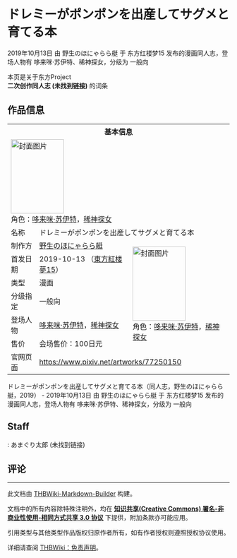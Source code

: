 # ドレミーがポンポンを出産してサグメと育てる本

<!-- source html: G:\repos\THBWiki-Markdown-Builder\THBWikiMarkdown\Temp\main\e\e1\ns0%3A%E3%83%89%E3%83%AC%E3%83%9F%E3%83%BC%E3%81%8C%E3%83%9D%E3%83%B3%E3%83%9D%E3%83%B3%E3%82%92%E5%87%BA%E7%94%A3%E3%81%97%E3%81%A6%E3%82%B5%E3%82%B0%E3%83%A1%E3%81%A8%E8%82%B2%E3%81%A6%E3%82%8B%E6%9C%AC.html -->

2019年10月13日 由 野生のほにゃらら艇 于 东方红楼梦15 发布的漫画同人志，登场人物有 哆来咪·苏伊特、稀神探女，分级为 一般向

本页是关于东方Project  
 **二次创作同人志 (未找到链接)** 的词条

## 作品信息

<table><tbody><tr><th colspan="3">基本信息</th></tr><tr><td class="cover-artwork-mobile" colspan="2"><a href="./文件-ドレミーがポンポンを出産してサグメと育てる本封面.jpg.md" class="image" title="封面图片"><img alt="封面图片" src="https://upload.thwiki.cc/thumb/1/1c/%E3%83%89%E3%83%AC%E3%83%9F%E3%83%BC%E3%81%8C%E3%83%9D%E3%83%B3%E3%83%9D%E3%83%B3%E3%82%92%E5%87%BA%E7%94%A3%E3%81%97%E3%81%A6%E3%82%B5%E3%82%B0%E3%83%A1%E3%81%A8%E8%82%B2%E3%81%A6%E3%82%8B%E6%9C%AC%E5%B0%81%E9%9D%A2.jpg/120px-%E3%83%89%E3%83%AC%E3%83%9F%E3%83%BC%E3%81%8C%E3%83%9D%E3%83%B3%E3%83%9D%E3%83%B3%E3%82%92%E5%87%BA%E7%94%A3%E3%81%97%E3%81%A6%E3%82%B5%E3%82%B0%E3%83%A1%E3%81%A8%E8%82%B2%E3%81%A6%E3%82%8B%E6%9C%AC%E5%B0%81%E9%9D%A2.jpg" decoding="async" loading="lazy" width="120" height="168" srcset="https://upload.thwiki.cc/thumb/1/1c/%E3%83%89%E3%83%AC%E3%83%9F%E3%83%BC%E3%81%8C%E3%83%9D%E3%83%B3%E3%83%9D%E3%83%B3%E3%82%92%E5%87%BA%E7%94%A3%E3%81%97%E3%81%A6%E3%82%B5%E3%82%B0%E3%83%A1%E3%81%A8%E8%82%B2%E3%81%A6%E3%82%8B%E6%9C%AC%E5%B0%81%E9%9D%A2.jpg/181px-%E3%83%89%E3%83%AC%E3%83%9F%E3%83%BC%E3%81%8C%E3%83%9D%E3%83%B3%E3%83%9D%E3%83%B3%E3%82%92%E5%87%BA%E7%94%A3%E3%81%97%E3%81%A6%E3%82%B5%E3%82%B0%E3%83%A1%E3%81%A8%E8%82%B2%E3%81%A6%E3%82%8B%E6%9C%AC%E5%B0%81%E9%9D%A2.jpg 1.5x, https://upload.thwiki.cc/thumb/1/1c/%E3%83%89%E3%83%AC%E3%83%9F%E3%83%BC%E3%81%8C%E3%83%9D%E3%83%B3%E3%83%9D%E3%83%B3%E3%82%92%E5%87%BA%E7%94%A3%E3%81%97%E3%81%A6%E3%82%B5%E3%82%B0%E3%83%A1%E3%81%A8%E8%82%B2%E3%81%A6%E3%82%8B%E6%9C%AC%E5%B0%81%E9%9D%A2.jpg/241px-%E3%83%89%E3%83%AC%E3%83%9F%E3%83%BC%E3%81%8C%E3%83%9D%E3%83%B3%E3%83%9D%E3%83%B3%E3%82%92%E5%87%BA%E7%94%A3%E3%81%97%E3%81%A6%E3%82%B5%E3%82%B0%E3%83%A1%E3%81%A8%E8%82%B2%E3%81%A6%E3%82%8B%E6%9C%AC%E5%B0%81%E9%9D%A2.jpg 2x" data-file-width="711" data-file-height="991"></a><div class="cover-char">角色：<a href="./哆来咪·苏伊特.md" title="哆来咪·苏伊特">哆来咪·苏伊特</a>，<a href="./稀神探女.md" title="稀神探女">稀神探女</a></div></td>
</tr><tr><td class="label">名称</td><td colspan="2"> ドレミーがポンポンを出産してサグメと育てる本 </td></tr><tr><td class="label">制作方</td><td><a href="./野生のほにゃらら艇.md" title="野生のほにゃらら艇">野生のほにゃらら艇</a></td><td class="cover-artwork" rowspan="6" style="min-width:168px;"><a href="./文件-ドレミーがポンポンを出産してサグメと育てる本封面.jpg.md" class="image" title="封面图片"><img alt="封面图片" src="https://upload.thwiki.cc/thumb/1/1c/%E3%83%89%E3%83%AC%E3%83%9F%E3%83%BC%E3%81%8C%E3%83%9D%E3%83%B3%E3%83%9D%E3%83%B3%E3%82%92%E5%87%BA%E7%94%A3%E3%81%97%E3%81%A6%E3%82%B5%E3%82%B0%E3%83%A1%E3%81%A8%E8%82%B2%E3%81%A6%E3%82%8B%E6%9C%AC%E5%B0%81%E9%9D%A2.jpg/120px-%E3%83%89%E3%83%AC%E3%83%9F%E3%83%BC%E3%81%8C%E3%83%9D%E3%83%B3%E3%83%9D%E3%83%B3%E3%82%92%E5%87%BA%E7%94%A3%E3%81%97%E3%81%A6%E3%82%B5%E3%82%B0%E3%83%A1%E3%81%A8%E8%82%B2%E3%81%A6%E3%82%8B%E6%9C%AC%E5%B0%81%E9%9D%A2.jpg" decoding="async" loading="lazy" width="120" height="168" srcset="https://upload.thwiki.cc/thumb/1/1c/%E3%83%89%E3%83%AC%E3%83%9F%E3%83%BC%E3%81%8C%E3%83%9D%E3%83%B3%E3%83%9D%E3%83%B3%E3%82%92%E5%87%BA%E7%94%A3%E3%81%97%E3%81%A6%E3%82%B5%E3%82%B0%E3%83%A1%E3%81%A8%E8%82%B2%E3%81%A6%E3%82%8B%E6%9C%AC%E5%B0%81%E9%9D%A2.jpg/181px-%E3%83%89%E3%83%AC%E3%83%9F%E3%83%BC%E3%81%8C%E3%83%9D%E3%83%B3%E3%83%9D%E3%83%B3%E3%82%92%E5%87%BA%E7%94%A3%E3%81%97%E3%81%A6%E3%82%B5%E3%82%B0%E3%83%A1%E3%81%A8%E8%82%B2%E3%81%A6%E3%82%8B%E6%9C%AC%E5%B0%81%E9%9D%A2.jpg 1.5x, https://upload.thwiki.cc/thumb/1/1c/%E3%83%89%E3%83%AC%E3%83%9F%E3%83%BC%E3%81%8C%E3%83%9D%E3%83%B3%E3%83%9D%E3%83%B3%E3%82%92%E5%87%BA%E7%94%A3%E3%81%97%E3%81%A6%E3%82%B5%E3%82%B0%E3%83%A1%E3%81%A8%E8%82%B2%E3%81%A6%E3%82%8B%E6%9C%AC%E5%B0%81%E9%9D%A2.jpg/241px-%E3%83%89%E3%83%AC%E3%83%9F%E3%83%BC%E3%81%8C%E3%83%9D%E3%83%B3%E3%83%9D%E3%83%B3%E3%82%92%E5%87%BA%E7%94%A3%E3%81%97%E3%81%A6%E3%82%B5%E3%82%B0%E3%83%A1%E3%81%A8%E8%82%B2%E3%81%A6%E3%82%8B%E6%9C%AC%E5%B0%81%E9%9D%A2.jpg 2x" data-file-width="711" data-file-height="991"></a><div class="cover-char">角色：<a href="./哆来咪·苏伊特.md" title="哆来咪·苏伊特">哆来咪·苏伊特</a>，<a href="./稀神探女.md" title="稀神探女">稀神探女</a></div></td>
</tr><tr><td class="label">首发日期</td><td>2019-10-13&#160;（<a href="/展会作品列表?e=%E4%B8%9C%E6%96%B9%E7%BA%A2%E6%A5%BC%E6%A2%A6%2315">東方紅楼夢15</a>）</td></tr><tr><td class="label">类型</td><td>漫画</td></tr><tr><td class="label">分级指定</td><td>一般向</td></tr><tr><td class="label">登场人物</td><td><a href="./哆来咪·苏伊特.md" title="哆来咪·苏伊特">哆来咪·苏伊特</a>，<a href="./稀神探女.md" title="稀神探女">稀神探女</a></td></tr><tr><td class="label">售价</td><td>会场售价：100日元</td></tr>
<tr><td class="label">官网页面</td><td colspan="2"><a rel="nofollow" class="external free" href="https://www.pixiv.net/artworks/77250150">https://www.pixiv.net/artworks/77250150</a></td></tr></tbody></table>

ドレミーがポンポンを出産してサグメと育てる本（同人志，野生のほにゃらら艇，2019） - 2019年10月13日 由 野生のほにゃらら艇 于 东方红楼梦15 发布的漫画同人志，登场人物有 哆来咪·苏伊特、稀神探女，分级为 一般向

## Staff
: あまぐり太郎 (未找到链接)


## 评论




---

此文档由 [THBWiki-Markdown-Builder](https://github.com/Delsin-Yu/THBWiki-Markdown-Builder) 构建。

文档中的所有内容除特殊注明外，均在 [**知识共享(Creative Commons) 署名-非商业性使用-相同方式共享 3.0 协议**](https://creativecommons.org/licenses/by-sa/3.0/deed.zh-hans) 下提供，附加条款亦可能应用。

引用类型与其他类型作品版权归原作者所有，如有作者授权则遵照授权协议使用。

详细请查阅 [THBWiki：免责声明](https://thbwiki.cc/THBWiki:%E5%85%8D%E8%B4%A3%E5%A3%B0%E6%98%8E)。

